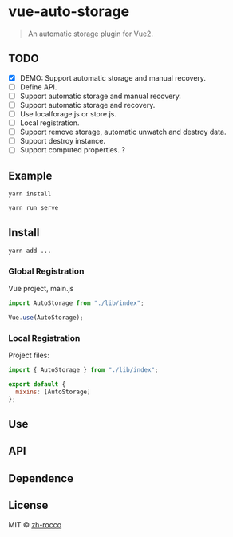 # vue-auto-storage

> An automatic storage plugin for Vue2.

## TODO

- [x] DEMO: Support automatic storage and manual recovery.
- [ ] Define API.
- [ ] Support automatic storage and manual recovery.
- [ ] Support automatic storage and recovery.
- [ ] Use localforage.js or store.js.
- [ ] Local registration.
- [ ] Support remove storage, automatic unwatch and destroy data.
- [ ] Support destroy instance.
- [ ] Support computed properties. ?

## Example

```
yarn install

yarn run serve
```

## Install

```bash
yarn add ...
```

### Global Registration

Vue project, main.js

```javascript
import AutoStorage from "./lib/index";

Vue.use(AutoStorage);
```

### Local Registration

Project files:

```javascript
import { AutoStorage } from "./lib/index";

export default {
  mixins: [AutoStorage]
};
```

## Use

## API

## Dependence

## License

MIT © [zh-rocco](https://github.com/zh-rocco)
